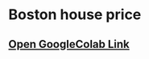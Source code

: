 # Boston house price

## [Open GoogleColab Link](https://colab.research.google.com/drive/1zFdkxxHQAE9d_2nIGM6mdc5WpBBmmjvw?usp=sharing)
